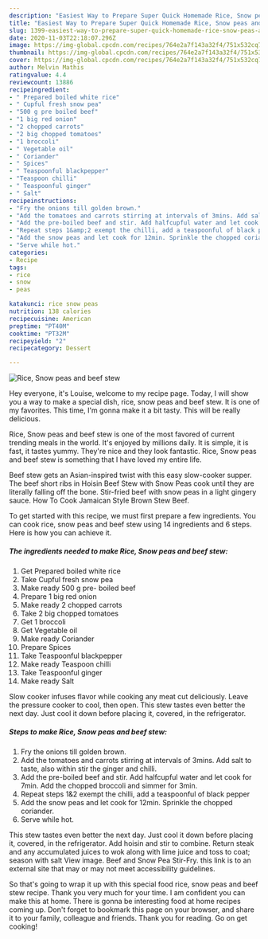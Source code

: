 ```yaml
---
description: "Easiest Way to Prepare Super Quick Homemade Rice, Snow peas and beef stew"
title: "Easiest Way to Prepare Super Quick Homemade Rice, Snow peas and beef stew"
slug: 1399-easiest-way-to-prepare-super-quick-homemade-rice-snow-peas-and-beef-stew
date: 2020-11-03T22:18:07.296Z
image: https://img-global.cpcdn.com/recipes/764e2a7f143a32f4/751x532cq70/rice-snow-peas-and-beef-stew-recipe-main-photo.jpg
thumbnail: https://img-global.cpcdn.com/recipes/764e2a7f143a32f4/751x532cq70/rice-snow-peas-and-beef-stew-recipe-main-photo.jpg
cover: https://img-global.cpcdn.com/recipes/764e2a7f143a32f4/751x532cq70/rice-snow-peas-and-beef-stew-recipe-main-photo.jpg
author: Melvin Mathis
ratingvalue: 4.4
reviewcount: 13886
recipeingredient:
- " Prepared boiled white rice"
- " Cupful fresh snow pea"
- "500 g pre boiled beef"
- "1 big red onion"
- "2 chopped carrots"
- "2 big chopped tomatoes"
- "1 broccoli"
- " Vegetable oil"
- " Coriander"
- " Spices"
- " Teaspoonful blackpepper"
- "Teaspoon chilli"
- " Teaspoonful ginger"
- " Salt"
recipeinstructions:
- "Fry the onions till golden brown."
- "Add the tomatoes and carrots stirring at intervals of 3mins. Add salt to taste, also within stir the ginger and chilli."
- "Add the pre-boiled beef and stir. Add halfcupful water and let cook for 7min. Add the chopped broccoli and simmer for 3min."
- "Repeat steps 1&amp;2 exempt the chilli, add a teaspoonful of black pepper"
- "Add the snow peas and let cook for 12min. Sprinkle the chopped coriander."
- "Serve while hot."
categories:
- Recipe
tags:
- rice
- snow
- peas

katakunci: rice snow peas 
nutrition: 138 calories
recipecuisine: American
preptime: "PT40M"
cooktime: "PT32M"
recipeyield: "2"
recipecategory: Dessert

---
```



![Rice, Snow peas and beef stew](https://img-global.cpcdn.com/recipes/764e2a7f143a32f4/751x532cq70/rice-snow-peas-and-beef-stew-recipe-main-photo.jpg)

Hey everyone, it's Louise, welcome to my recipe page. Today, I will show you a way to make a special dish, rice, snow peas and beef stew. It is one of my favorites. This time, I'm gonna make it a bit tasty. This will be really delicious.

Rice, Snow peas and beef stew is one of the most favored of current trending meals in the world. It's enjoyed by millions daily. It is simple, it is fast, it tastes yummy. They're nice and they look fantastic. Rice, Snow peas and beef stew is something that I have loved my entire life.

Beef stew gets an Asian-inspired twist with this easy slow-cooker supper. The beef short ribs in Hoisin Beef Stew with Snow Peas cook until they are literally falling off the bone. Stir-fried beef with snow peas in a light gingery sauce. How To Cook Jamaican Style Brown Stew Beef.


To get started with this recipe, we must first prepare a few ingredients. You can cook rice, snow peas and beef stew using 14 ingredients and 6 steps. Here is how you can achieve it.

<!--inarticleads1-->

##### The ingredients needed to make Rice, Snow peas and beef stew:

1. Get  Prepared boiled white rice
1. Take  Cupful fresh snow pea
1. Make ready 500 g pre- boiled beef
1. Prepare 1 big red onion
1. Make ready 2 chopped carrots
1. Take 2 big chopped tomatoes
1. Get 1 broccoli
1. Get  Vegetable oil
1. Make ready  Coriander
1. Prepare  Spices
1. Take  Teaspoonful blackpepper
1. Make ready Teaspoon chilli
1. Take  Teaspoonful ginger
1. Make ready  Salt


Slow cooker infuses flavor while cooking any meat cut deliciously. Leave the pressure cooker to cool, then open. This stew tastes even better the next day. Just cool it down before placing it, covered, in the refrigerator. 

<!--inarticleads2-->

##### Steps to make Rice, Snow peas and beef stew:

1. Fry the onions till golden brown.
1. Add the tomatoes and carrots stirring at intervals of 3mins. Add salt to taste, also within stir the ginger and chilli.
1. Add the pre-boiled beef and stir. Add halfcupful water and let cook for 7min. Add the chopped broccoli and simmer for 3min.
1. Repeat steps 1&amp;2 exempt the chilli, add a teaspoonful of black pepper
1. Add the snow peas and let cook for 12min. Sprinkle the chopped coriander.
1. Serve while hot.


This stew tastes even better the next day. Just cool it down before placing it, covered, in the refrigerator. Add hoisin and stir to combine. Return steak and any accumulated juices to wok along with lime juice and toss to coat; season with salt View image. Beef and Snow Pea Stir-Fry. this link is to an external site that may or may not meet accessibility guidelines. 

So that's going to wrap it up with this special food rice, snow peas and beef stew recipe. Thank you very much for your time. I am confident you can make this at home. There is gonna be interesting food at home recipes coming up. Don't forget to bookmark this page on your browser, and share it to your family, colleague and friends. Thank you for reading. Go on get cooking!
